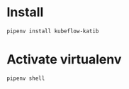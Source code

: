 # Install
```bash
pipenv install kubeflow-katib
```

# Activate virtualenv
```bash
pipenv shell
```
